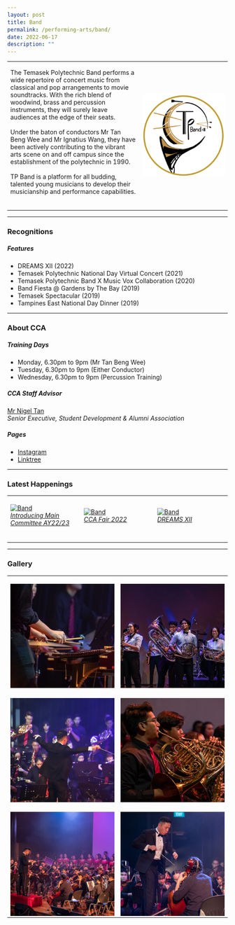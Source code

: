 ```yaml
---
layout: post
title: Band
permalink: /performing-arts/band/
date: 2022-06-17
description: ""
---
```

<table>
	<tbody>
		<tr>
			<td>
				<p>
                    The Temasek Polytechnic Band performs a wide repertoire of concert music from classical and pop arrangements to movie soundtracks. With the rich blend of woodwind, brass and percussion instruments, they will surely leave audiences at the edge of their seats. 
					<br>
					<br>
                    Under the baton of conductors Mr Tan Beng Wee and Mr Ignatius Wang, they have been actively contributing to the vibrant arts scene on and off campus since the establishment of the polytechnic in 1990.
					<br>
					<br>
                    TP Band is a platform for all budding, talented young musicians to develop their musicianship and performance capabilities.
                    <br>
                    <br>
				</p>
			</td>
			<td style="width:40%">
				<img alt="Band" style="display:block;margin-left:auto;margin-right:auto;" src="/images/Arts/Band/Band_logo.png">
			</td>
		</tr>
	</tbody>
</table>
	
<hr>
	
### Recognitions

##### Features
	
<ul>
    <li>DREAMS XII (2022)</li>  
    <li>Temasek Polytechnic National Day Virtual Concert (2021)</li>
    <li>Temasek Polytechnic Band X Music Vox Collaboration (2020)</li>
    <li>Band Fiesta @ Gardens by The Bay (2019)</li>
    <li>Temasek Spectacular (2019)</li>
    <li>Tampines East National Day Dinner (2019)</li>
</ul>

<hr>

### About CCA

##### Training Days
            
<ul>    
    <li>Monday, 6.30pm to 9pm (Mr Tan Beng Wee)</li>
    <li>Tuesday, 6.30pm to 9pm (Either Conductor)</li>
    <li>Wednesday, 6.30pm to 9pm (Percussion Training)
</ul>


##### CCA Staff Advisor

<p>
	<a href="mailto:nigeltan@tp.edu.sg">Mr Nigel Tan</a>
	<br>
	<i>Senior Executive, Student Development &amp; Alumni Association</i>
</p>

##### Pages

<ul>
	<li><a href="https://www.instagram.com/temasekpolyband">Instagram</a></li>
	<li><a href="https://linktr.ee/TemasekPolyBand">Linktree</a></li>
</ul>

<hr>

### Latest Happenings

<table>
    <tr>
        <td style="width:33%"><br>
            <a href="https://www.instagram.com/p/CdpD4o0J9Qt/">
                <image src="/images/Arts/Band/BAND_Maincomm AY22-23.jpg" style="display:block;margin-left:auto;margin-right:auto;" alt="Band">
                <h6 style="margin-top:0%">Introducing Main Committee AY22/23</h6>
                </image>
            </a>
        </td>
        <td style="width:33%"><br>
            <a href="https://www.instagram.com/p/Cc5IJb6pm18/">
                <image src="/images/Arts/Band/BAND_CCA Fair 2022.png" style="display:block;margin-left:auto;margin-right:auto;" alt="Band">
                <h6 style="margin-top:0%">CCA Fair 2022</h6>    
                </image>
            </a>
        </td>
        <td style="width:33%"><br>
            <a href="https://www.instagram.com/p/CbXXgYQrCRo/">
                <image src="/images/Arts/Band/BAND_DREAMS XII.jpg" style="display:block;margin-left:auto;margin-right:auto;" alt="Band">
                <h6 style="margin-top:0%">DREAMS XII</h6>
                </image>
            </a>
        </td>
    </tr>
</table>
	
<hr>

### Gallery

<table>
	<tbody>
		<tr>
			<td style="width:50%"><br>
				<img alt="Band" style="display:block;margin-left:auto;margin-right:auto;" src="/images/Arts/Band/Band_pic_1.jpg">
			</td>
			<td style="width:50%"><br>
				<img alt="Band" style="display:block;margin-left:auto;margin-right:auto;" src="/images/Arts/Band/Band_pic_2.jpg">
			</td>
		</tr>
		<tr>
			<td style="width:50%"><br>
				<img alt="Band" style="display:block;margin-left:auto;margin-right:auto;" src="/images/Arts/Band/Band_pic_3.jpg">
			</td>
			<td style="width:50%"><br>
				<img alt="Band" style="display:block;margin-left:auto;margin-right:auto;" src="/images/Arts/Band/Band_pic_4.jpg">
			</td>
		</tr>
		<tr>
			<td style="width:50%"><br>
				<img alt="Band" style="display:block;margin-left:auto;margin-right:auto;" src="/images/Arts/Band/Band_pic_5.jpg">
			</td>
			<td style="width:50%"><br>
				<img alt="Band" style="display:block;margin-left:auto;margin-right:auto;" src="/images/Arts/Band/Band_pic_6.jpg">
			</td>
		</tr>
	</tbody>
</table>